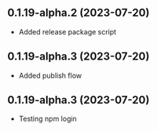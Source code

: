 ## 0.1.19-alpha.2 (2023-07-20)
- Added release package script

## 0.1.19-alpha.3 (2023-07-20)
- Added publish flow

## 0.1.19-alpha.3 (2023-07-20)
- Testing npm login

